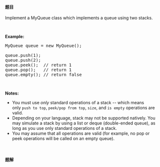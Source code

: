 #### 题目
<p>Implement a MyQueue class which implements a queue using two stacks.</p>
&nbsp;

<p><strong>Example: </strong></p>

<pre>
MyQueue queue = new MyQueue();

queue.push(1);
queue.push(2);
queue.peek();  // return 1
queue.pop();   // return 1
queue.empty(); // return false</pre>

<p>&nbsp;</p>

<p><b>Notes:</b></p>

<ul>
	<li>You must use&nbsp;<i>only</i>&nbsp;standard operations of a stack -- which means only&nbsp;<code>push to top</code>,&nbsp;<code>peek/pop from top</code>,&nbsp;<code>size</code>, and&nbsp;<code>is empty</code>&nbsp;operations are valid.</li>
	<li>Depending on your language, stack may not be supported natively. You may simulate a stack by using a list or deque (double-ended queue), as long as you use only standard operations of a stack.</li>
	<li>You may assume that all operations are valid (for example, no pop or peek operations will be called on an empty queue).</li>
</ul>

<p>&nbsp;</p>


 #### 题解